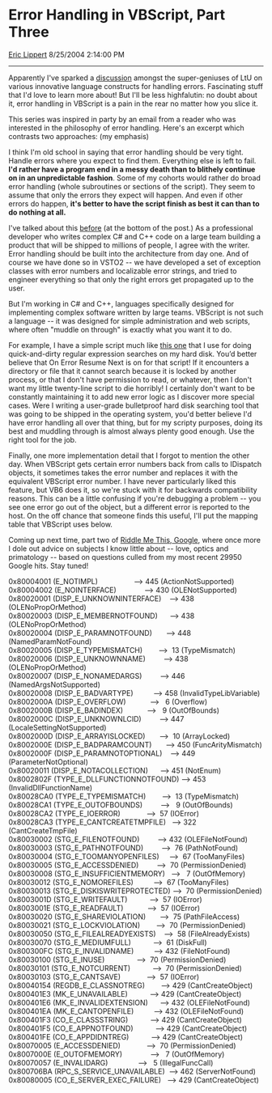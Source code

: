 <div id="page">

# Error Handling in VBScript, Part Three

[Eric Lippert](https://social.msdn.microsoft.com/profile/Eric%20Lippert) 8/25/2004 2:14:00 PM

-----

<div id="content">

<div class="mine">

Apparently I've sparked a [discussion](http://lambda-the-ultimate.org/node/view/202 "http") amongst the super-geniuses of LtU on various innovative language constructs for handling errors. Fascinating stuff that I'd love to learn more about\! But I'll be less highfalutin: no doubt about it, error handling in VBScript is a pain in the rear no matter how you slice it.

This series was inspired in party by an email from a reader who was interested in the philosophy of error handling. Here's an excerpt which contrasts two approaches: (my emphasis)

I think I'm old school in saying that error handling should be very tight. Handle errors where you expect to find them. Everything else is left to fail. **I'd rather have a program end in a messy death than to blithely continue on in an unpredictable fashion**. Some of my cohorts would rather do broad error handling (whole subroutines or sections of the script). They seem to assume that only the errors they expect will happen. And even if other errors do happen, **it's better to have the script finish as best it can than to do nothing at all.**

I've talked about this [before](http://blogs.msdn.com/ericlippert/archive/2003/10/06/53150.aspx "http") (at the bottom of the post.) As a professional developer who writes complex C\# and C++ code on a large team building a product that will be shipped to millions of people, I agree with the writer. Error handling should be built into the architecture from day one. And of course we have done so in VSTO2 -- we have developed a set of exception classes with error numbers and localizable error strings, and tried to engineer everything so that only the right errors get propagated up to the user.

But I'm working in C\# and C++, languages specifically designed for implementing complex software written by large teams. VBScript is not such a language -- it was designed for simple administration and web scripts, where often "muddle on through" is exactly what you want it to do.

For example, I have a simple script much like [this one](http://blogs.msdn.com/gstemp/archive/2004/08/10/212113.aspx "http") that I use for doing quick-and-dirty regular expression searches on my hard disk. You’d better believe that <span class="code">On Error Resume Next</span> is on for that script\! If it encounters a directory or file that it cannot search because it is locked by another process, or that I don't have permission to read, or whatever, then I don't want my little twenty-line script to die horribly\! I certainly don't want to be constantly maintaining it to add new error logic as I discover more special cases. Were I writing a user-grade bulletproof hard disk searching tool that was going to be shipped in the operating system, you'd better believe I'd have error handling all over that thing, but for my scripty purposes, doing its best and muddling through is almost always plenty good enough. Use the right tool for the job.

Finally, one more implementation detail that I forgot to mention the other day. When VBScript gets certain error numbers back from calls to <span class="code">IDispatch</span> objects, it sometimes takes the error number and replaces it with the equivalent VBScript error number. I have never particularly liked this feature, but VB6 does it, so we're stuck with it for backwards compatibility reasons. This can be a little confusing if you're debugging a problem -- you see one error go out of the object, but a different error is reported to the host. On the off chance that someone finds this useful, I'll put the mapping table that VBScript uses below.

Coming up next time, part two of [Riddle Me This, Google](http://blogs.msdn.com/ericlippert/archive/2004/05/11/130128.aspx), where once more I dole out advice on subjects I know little about -- love, optics and primatology -- based on questions culled from my most recent 29950 Google hits. Stay tuned\!

<div class="code">

0x80004001 (E\_NOTIMPL)                  --\> 445 (ActionNotSupported)  
0x80004002 (E\_NOINTERFACE)              --\> 430 (OLENotSupported)  
0x80020001 (DISP\_E\_UNKNOWNINTERFACE)    --\> 438 (OLENoPropOrMethod)  
0x80020003 (DISP\_E\_MEMBERNOTFOUND)      --\> 438 (OLENoPropOrMethod)  
0x80020004 (DISP\_E\_PARAMNOTFOUND)       --\> 448 (NamedParamNotFound)  
0x80020005 (DISP\_E\_TYPEMISMATCH)        --\>  13 (TypeMismatch)  
0x80020006 (DISP\_E\_UNKNOWNNAME)         --\> 438 (OLENoPropOrMethod)  
0x80020007 (DISP\_E\_NONAMEDARGS)         --\> 446 (NamedArgsNotSupported)  
0x80020008 (DISP\_E\_BADVARTYPE)          --\> 458 (InvalidTypeLibVariable)  
0x8002000A (DISP\_E\_OVERFLOW)            --\>   6 (Overflow)  
0x8002000B (DISP\_E\_BADINDEX)            --\>   9 (OutOfBounds)  
0x8002000C (DISP\_E\_UNKNOWNLCID)         --\> 447 (LocaleSettingNotSupported)  
0x8002000D (DISP\_E\_ARRAYISLOCKED)       --\>  10 (ArrayLocked)  
0x8002000E (DISP\_E\_BADPARAMCOUNT)       --\> 450 (FuncArityMismatch)  
0x8002000F (DISP\_E\_PARAMNOTOPTIONAL)    --\> 449 (ParameterNotOptional)  
0x80020011 (DISP\_E\_NOTACOLLECTION)      --\> 451 (NotEnum)  
0x8002802F (TYPE\_E\_DLLFUNCTIONNOTFOUND) --\> 453 (InvalidDllFunctionName)  
0x80028CA0 (TYPE\_E\_TYPEMISMATCH)        --\>  13 (TypeMismatch)  
0x80028CA1 (TYPE\_E\_OUTOFBOUNDS)         --\>   9 (OutOfBounds)  
0x80028CA2 (TYPE\_E\_IOERROR)             --\>  57 (IOError)  
0x80028CA3 (TYPE\_E\_CANTCREATETMPFILE)   --\> 322 (CantCreateTmpFile)  
0x80030002 (STG\_E\_FILENOTFOUND)         --\> 432 (OLEFileNotFound)  
0x80030003 (STG\_E\_PATHNOTFOUND)         --\>  76 (PathNotFound)  
0x80030004 (STG\_E\_TOOMANYOPENFILES)     --\>  67 (TooManyFiles)  
0x80030005 (STG\_E\_ACCESSDENIED)         --\>  70 (PermissionDenied)  
0x80030008 (STG\_E\_INSUFFICIENTMEMORY)   --\>   7 (OutOfMemory)  
0x80030012 (STG\_E\_NOMOREFILES)          --\>  67 (TooManyFiles)  
0x80030013 (STG\_E\_DISKISWRITEPROTECTED) --\>  70 (PermissionDenied)  
0x8003001D (STG\_E\_WRITEFAULT)           --\>  57 (IOError)  
0x8003001E (STG\_E\_READFAULT)            --\>  57 (IOError)  
0x80030020 (STG\_E\_SHAREVIOLATION)       --\>  75 (PathFileAccess)  
0x80030021 (STG\_E\_LOCKVIOLATION)        --\>  70 (PermissionDenied)  
0x80030050 (STG\_E\_FILEALREADYEXISTS)    --\>  58 (FileAlreadyExists)  
0x80030070 (STG\_E\_MEDIUMFULL)           --\>  61 (DiskFull)  
0x800300FC (STG\_E\_INVALIDNAME)          --\> 432 (FileNotFound)  
0x80030100 (STG\_E\_INUSE)                --\>  70 (PermissionDenied)  
0x80030101 (STG\_E\_NOTCURRENT)           --\>  70 (PermissionDenied)  
0x80030103 (STG\_E\_CANTSAVE)             --\>  57 (IOError)  
0x80040154 (REGDB\_E\_CLASSNOTREG)        --\> 429 (CantCreateObject)  
0x800401E3 (MK\_E\_UNAVAILABLE)           --\> 429 (CantCreateObject)  
0x800401E6 (MK\_E\_INVALIDEXTENSION)      --\> 432 (OLEFileNotFound)  
0x800401EA (MK\_E\_CANTOPENFILE)          --\> 432 (OLEFileNotFound)  
0x800401F3 (CO\_E\_CLASSSTRING)           --\> 429 (CantCreateObject)  
0x800401F5 (CO\_E\_APPNOTFOUND)           --\> 429 (CantCreateObject)  
0x800401FE (CO\_E\_APPDIDNTREG)           --\> 429 (CantCreateObject)  
0x80070005 (E\_ACCESSDENIED)             --\>  70 (PermissionDenied)  
0x8007000E (E\_OUTOFMEMORY)              --\>   7 (OutOfMemory)  
0x80070057 (E\_INVALIDARG)               --\>   5 (IllegalFuncCall)  
0x800706BA (RPC\_S\_SERVICE\_UNAVAILABLE)  --\> 462 (ServerNotFound)  
0x80080005 (CO\_E\_SERVER\_EXEC\_FAILURE)   --\> 429 (CantCreateObject)  

</div>

</div>

</div>

</div>

